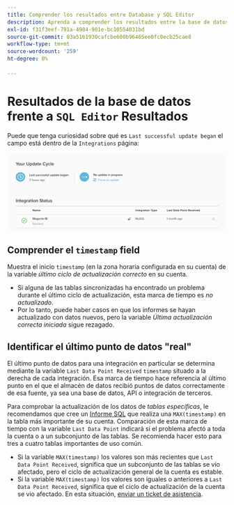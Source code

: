 ```yaml
---
title: Comprender los resultados entre Database y SQL Editor
description: Aprenda a comprender los resultados entre la base de datos y el editor SQL.
exl-id: f31f3eef-791a-4984-901e-bc10554031bd
source-git-commit: 03a5161930cafcbe600b96465ee0fc0ecb25cae8
workflow-type: tm+mt
source-wordcount: '259'
ht-degree: 0%

---
```


# Resultados de la base de datos frente a `SQL Editor` Resultados

Puede que tenga curiosidad sobre qué es `Last successful update began` el campo está dentro de la `Integrations` página:

![Last_success_update.png](../../../assets/Last_successful_update.png)

## Comprender el `timestamp` field

Muestra el inicio `timestamp` (en la zona horaria configurada en su cuenta) de la variable _último ciclo de actualización correcto_ en su cuenta.

- Si alguna de las tablas sincronizadas ha encontrado un problema durante el último ciclo de actualización, esta marca de tiempo es *no actualizado*.
- Por lo tanto, puede haber casos en que los informes se hayan actualizado con datos nuevos, pero la variable *Última actualización correcta iniciada* sigue rezagado.

## Identificar el último punto de datos &quot;real&quot;

El último punto de datos para una integración en particular se determina mediante la variable `Last Data Point Received` `timestamp` situado a la derecha de cada integración. Esa marca de tiempo hace referencia al último punto en el que el almacén de datos recibió puntos de datos correctamente de esa fuente, ya sea una base de datos, API o integración de terceros.

Para comprobar la actualización de los datos de *tablas específicas*, le recomendamos que cree un [Informe SQL](../../dev-reports/sql-rpt-bldr.md) que realiza una `MAX(timestamp)` en la tabla más importante de su cuenta. Comparación de esta marca de tiempo con la variable `Last Data Point` indicará si el problema afectó a toda la cuenta o a un subconjunto de las tablas. Se recomienda hacer esto para tres a cuatro tablas importantes de uso común.

- Si la variable `MAX(timestamp)` los valores son más recientes que `Last Data Point Received`, significa que un subconjunto de las tablas se vio afectado, pero el ciclo de actualización general de la cuenta es estable.
- Si la variable `MAX(timestamp)` los valores son iguales o anteriores a `Last Data Point Received`, significa que el ciclo de actualización de la cuenta se vio afectado. En esta situación, [enviar un ticket de asistencia](../../../guide-overview.md).
